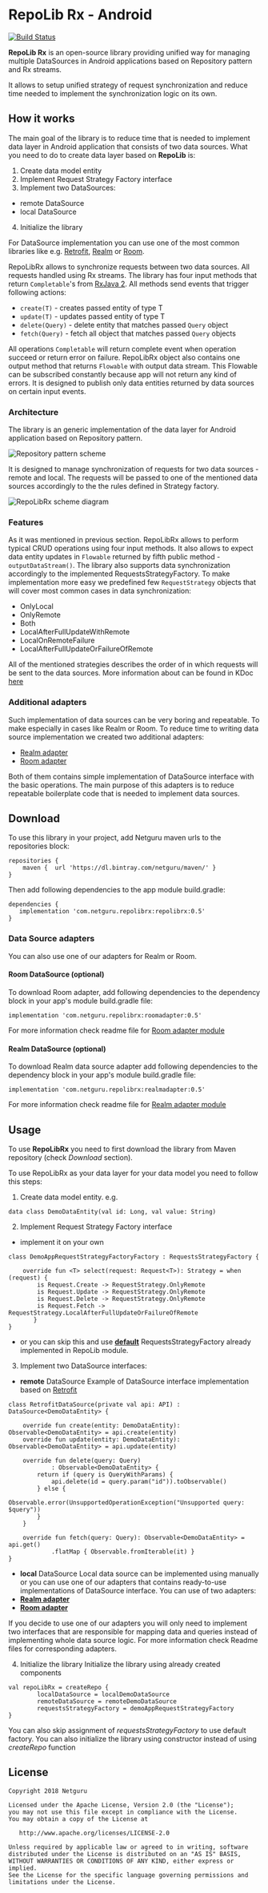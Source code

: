 # RepoLib Rx - Android
[![Build Status](https://app.bitrise.io/app/7a625a7d28607b69/status.svg?token=mqrar0Rvro3FeTPiRF4_fQ&branch=master)](https://github.com/netguru/repolib-android)

**RepoLib Rx** is an open-source library providing unified way for managing multiple DataSources in
Android applications based on Repository pattern and Rx streams.

It allows to setup unified strategy of request synchronization and reduce time needed to implement
 the synchronization logic on its own.

## How it works
The main goal of the library is to reduce time that is needed to implement data layer in Android
application that consists of two data sources. What you need to do to create data layer based
on **RepoLib** is:

1. Create data model entity
2. Implement Request Strategy Factory interface
3. Implement two DataSources:
 * remote DataSource
 * local DataSource
4. Initialize the library

For DataSource implementation you can use one of the most common libraries like e.g. [Retrofit](https://github.com/square/retrofit),
[Realm](https://realm.io/blog/realm-for-android/) or [Room](https://developer.android.com/topic/libraries/architecture/room).

RepoLibRx allows to synchronize requests between two data sources. All requests handled using Rx streams. 
The library has four input methods that return `Completable`'s from [RxJava 2](https://github.com/ReactiveX/RxJava). 
All methods send events that trigger following actions:
* `create(T)` - creates passed entity of type T
* `update(T)` - updates passed entity of type T
* `delete(Query)` - delete entity that matches passed `Query` object
* `fetch(Query)` - fetch all object that matches passed `Query` objects

All operations `Completable` will return complete event when operation succeed or return error on failure.
RepoLibRx object also contains one output method that returns `Flowable` with output data stream. 
This Flowable can be subscribed constantly because app will not return any kind of errors. 
It is designed to publish only data entities returned by data sources on certain input events.

### Architecture
The library is an generic implementation of the data layer for Android application based on
Repository pattern.

![Repository pattern scheme](images/repository_pattern.png "Repository pattern scheme")

It is designed to manage synchronization of requests for two data sources - remote and local.
The requests will be passed to one of the mentioned data sources accordingly to the the rules
defined in Strategy factory.

![RepoLibRx scheme diagram](images/lib_architecture.png "RepoLibRx scheme")

### Features
As it was mentioned in previous section. RepoLibRx allows to perform typical CRUD operations 
using four input methods. It also allows to expect data entity updates in `Flowable` returned by 
fifth public method - `outputDataStream()`.
The library also supports data synchronization accordingly to the implemented RequestsStrategyFactory.
 To make implementation more easy we predefined few `RequestStrategy` objects that will cover most 
 common cases in data synchronization:
* OnlyLocal
* OnlyRemote
* Both
* LocalAfterFullUpdateWithRemote
* LocalOnRemoteFailure
* LocalAfterFullUpdateOrFailureOfRemote

All of the mentioned strategies describes the order of in which requests will be sent to the data 
sources. More information about can be found in KDoc
 [here](https://github.com/netguru/repolib-android/blob/master/repolibrx/src/main/kotlin/com/netguru/repolibrx/strategy/RequestStrategy.kt)

### Additional adapters
Such implementation of data sources can be very boring and repeatable. To make especially in cases
like Realm or Room. To reduce time to writing data source implementation we created two additional
adapters:
 * [Realm adapter](https://github.com/netguru/repolib-android/tree/master/realmadapter)
 * [Room adapter](https://github.com/netguru/repolib-android/tree/master/roomadapter)

Both of them contains simple implementation of DataSource interface with the basic operations.
The main purpose of this adapters is to reduce repeatable boilerplate code that is needed to
implement data sources.


## Download
To use this library in your project, add Netguru maven urls to the repositories block:
```
repositories {
    maven {  url 'https://dl.bintray.com/netguru/maven/' }
}
```

Then add following dependencies to the app module build.gradle:
```
dependencies {
   implementation 'com.netguru.repolibrx:repolibrx:0.5'
}

```

### Data Source adapters
You can also use one of our adapters for Realm or Room.


#### Room DataSource (optional)
To download Room adapter, add following dependencies to the dependency block in your 
app's module build.gradle file:
```
implementation 'com.netguru.repolibrx:roomadapter:0.5'
```

For more information check readme file for [Room adapter module](https://github.com/netguru/repolib-android/tree/master/roomadapter)

#### Realm DataSource (optional)
To download Realm data source adapter add following dependencies to the dependency block in your 
app's module build.gradle file:
```
implementation 'com.netguru.repolibrx:realmadapter:0.5'
```
For more information check readme file for [Realm adapter module](https://github.com/netguru/repolib-android/tree/master/realmadapter)

## Usage
To use **RepoLibRx** you need to first download the library from Maven repository
(check *Download* section).

To use RepoLibRx as your data layer for your data model you need to follow this steps:

1. Create data model entity. e.g.
```
data class DemoDataEntity(val id: Long, val value: String)
```

2. Implement Request Strategy Factory interface
 * implement it on your own
 ```
class DemoAppRequestStrategyFactoryFactory : RequestsStrategyFactory {

     override fun <T> select(request: Request<T>): Strategy = when (request) {
         is Request.Create -> RequestStrategy.OnlyRemote
         is Request.Update -> RequestStrategy.OnlyRemote
         is Request.Delete -> RequestStrategy.OnlyRemote
         is Request.Fetch -> RequestStrategy.LocalAfterFullUpdateOrFailureOfRemote
        }
 }
 ```
  * or you can skip this and use **[default](https://github.com/netguru/repolib-android/blob/master/repolibrx/src/main/kotlin/com/netguru/repolibrx/strategy/DefaultRequestsStrategyFactory.kt)**
   RequestsStrategyFactory already implemented in RepoLib module.


3. Implement two DataSource interfaces:
 * **remote** DataSource
 Example of DataSource interface implementation based on [Retrofit](https://github.com/square/retrofit)
```
class RetrofitDataSource(private val api: API) : DataSource<DemoDataEntity> {

    override fun create(entity: DemoDataEntity): Observable<DemoDataEntity> = api.create(entity)
    override fun update(entity: DemoDataEntity): Observable<DemoDataEntity> = api.update(entity)

    override fun delete(query: Query)
            : Observable<DemoDataEntity> {
        return if (query is QueryWithParams) {
            api.delete(id = query.param("id")).toObservable()
        } else {
            Observable.error(UnsupportedOperationException("Unsupported query: $query"))
        }
    }

    override fun fetch(query: Query): Observable<DemoDataEntity> = api.get()
            .flatMap { Observable.fromIterable(it) }
}
```

 * **local** DataSource
 Local data source can be implemented using manually or you can use one of our adapters that contains
  ready-to-use implementations of DataSource interface. You can use of two adapters:
  * **[Realm adapter](https://github.com/netguru/repolib-android/tree/master/realmadapter)**
  * **[Room adapter](https://github.com/netguru/repolib-android/tree/master/roomadapter)**

 If you decide to use one of our adapters you will only need to implement two interfaces that are
 responsible for mapping data and queries instead of implementing whole data source logic.
 For more information check Readme files for corresponding adapters.

4. Initialize the library
Initialize the library using already created components
```
val repoLibRx = createRepo {
        localDataSource = localDemoDataSource
        remoteDataSource = remoteDemoDataSource
        requestsStrategyFactory = demoAppRequestStrategyFactory
}
```

You can also skip assignment of *requestsStrategyFactory* to use default factory. You can also
initialize the library using constructor instead of using *createRepo* function


## License  
```
Copyright 2018 Netguru

Licensed under the Apache License, Version 2.0 (the "License");
you may not use this file except in compliance with the License.
You may obtain a copy of the License at

   http://www.apache.org/licenses/LICENSE-2.0

Unless required by applicable law or agreed to in writing, software
distributed under the License is distributed on an "AS IS" BASIS,
WITHOUT WARRANTIES OR CONDITIONS OF ANY KIND, either express or implied.
See the License for the specific language governing permissions and
limitations under the License.
```
